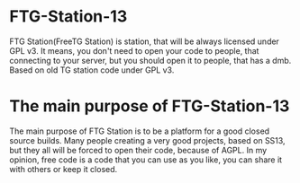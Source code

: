 # FTG-Station-13
FTG Station(FreeTG Station) is station, that will be always licensed under GPL v3. It means, you don't need to open your code to people, that connecting to your server, but you should open it to people, that has a dmb. Based on old TG station code under GPL v3.

# The main purpose of FTG-Station-13
The main purpose of FTG Station is to be a platform for a good closed source builds.
Many people creating a very good projects, based on SS13, but they all will be forced to open their code, because of AGPL. In my opinion, free code is a code that you can use as you like, you can share it with others or keep it closed. 
